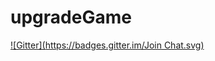 # upgradeGame
[![Gitter](https://badges.gitter.im/Join Chat.svg)](https://gitter.im/AlanAMay/upgradeGame?utm_source=badge&utm_medium=badge&utm_campaign=pr-badge&utm_content=badge)